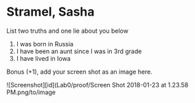 # Stramel, Sasha
List two truths and one lie about you below

1. I was born in Russia
1. I have been an aunt since I was in 3rd grade
1. I have lived in Iowa


Bonus (+1), add your screen shot as an image here.

![Screenshot][id](Lab0/proof/Screen Shot 2018-01-23 at 1.23.58 PM.png/to/image


